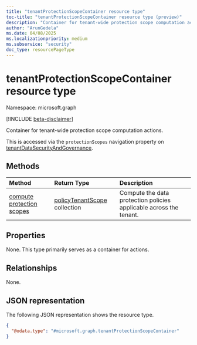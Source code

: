 ```yaml
---
title: "tenantProtectionScopeContainer resource type"
toc-title: "tenantProtectionScopeContainer resource type (preview)"
description: "Container for tenant-wide protection scope computation actions."
author: "ArunGedela"
ms.date: 04/08/2025
ms.localizationpriority: medium
ms.subservice: "security"
doc_type: resourcePageType
---
```


# tenantProtectionScopeContainer resource type

Namespace: microsoft.graph

[!INCLUDE [beta-disclaimer](../../includes/beta-disclaimer.md)]

Container for tenant-wide protection scope computation actions. 

This is accessed via the `protectionScopes` navigation property on [tenantDataSecurityAndGovernance](../resources/tenantdatasecurityandgovernance.md).

## Methods

| Method                                          | Return Type                                                                                     | Description                                                           |
| :---------------------------------------------- | :---------------------------------------------------------------------------------------------- | :-------------------------------------------------------------------- |
| [compute protection scopes](../api/tenantdatasecurityandgovernance-post-protectionscopes.md) | [policyTenantScope](../resources/policytenantscope.md) collection | Compute the data protection policies applicable across the tenant.    |

## Properties

None. This type primarily serves as a container for actions.

## Relationships

None.

## JSON representation

The following JSON representation shows the resource type.
<!-- {
  "blockType": "resource",
  "@odata.type": "microsoft.graph.tenantProtectionScopeContainer",
  "openType": false
}-->
``` json
{
  "@odata.type": "#microsoft.graph.tenantProtectionScopeContainer"
}
```
